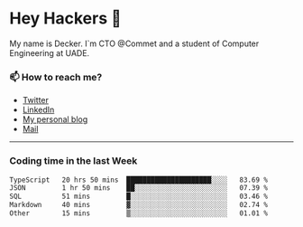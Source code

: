 # Hey Hackers 👋

My name is Decker. I`m CTO @Commet and a student of Computer Engineering at UADE.

### 📫 How to reach me?
- [Twitter](https://x.com/0xDecker) 
- [LinkedIn](https://www.linkedin.com/in/decker-urbano/) 
- [My personal blog](http://decker.sh) 
- [Mail](mailto:me@decker.sh)

---

### Coding time in the last Week

<!--START_SECTION:waka-->

```txt
TypeScript   20 hrs 50 mins  █████████████████████░░░░   83.69 %
JSON         1 hr 50 mins    ██░░░░░░░░░░░░░░░░░░░░░░░   07.39 %
SQL          51 mins         █░░░░░░░░░░░░░░░░░░░░░░░░   03.46 %
Markdown     40 mins         ▓░░░░░░░░░░░░░░░░░░░░░░░░   02.74 %
Other        15 mins         ▒░░░░░░░░░░░░░░░░░░░░░░░░   01.01 %
```

<!--END_SECTION:waka-->
